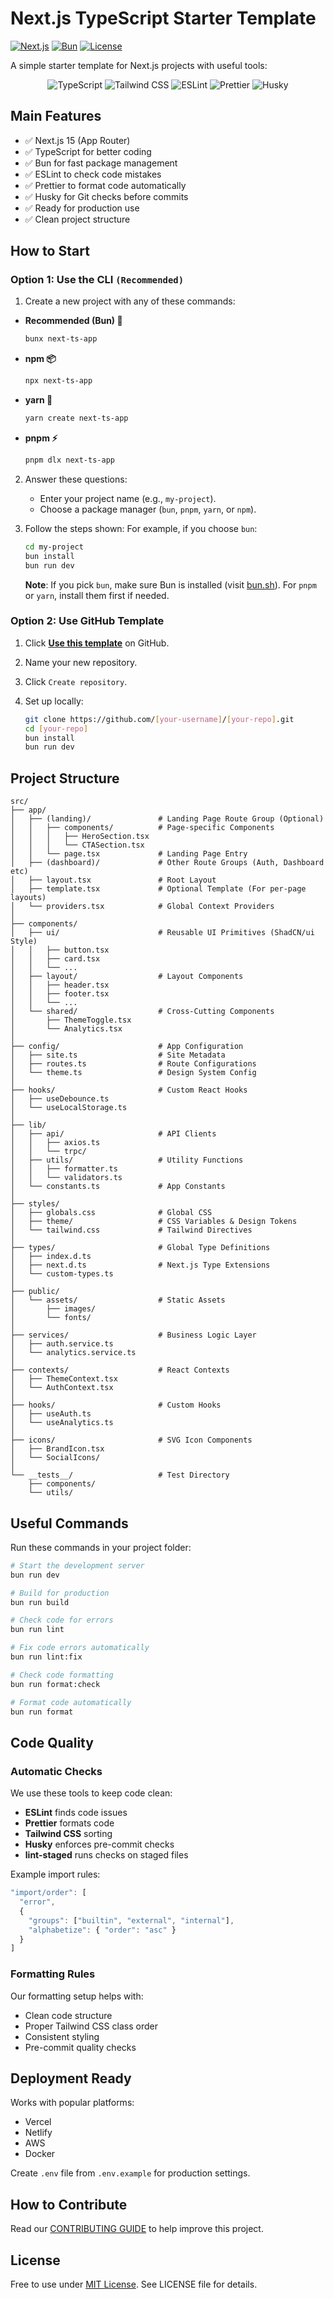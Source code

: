 # Next.js TypeScript Starter Template

[![Next.js](https://img.shields.io/badge/Next.js-15.3.1-black?logo=next.js)](https://nextjs.org/)
[![Bun](https://img.shields.io/badge/Bun-1.0.0-ff69b4?logo=bun)](https://bun.sh/)
[![License](https://img.shields.io/badge/License-MIT-blue)](LICENSE)

A simple starter template for Next.js projects with useful tools:

<p align="center">
  <img src="https://img.shields.io/badge/TypeScript-3178C6?logo=typescript&logoColor=white" alt="TypeScript">
  <img src="https://img.shields.io/badge/Tailwind%20CSS-06B6D4?logo=tailwind-css&logoColor=white" alt="Tailwind CSS">
  <img src="https://img.shields.io/badge/ESLint-4B32C3?logo=eslint&logoColor=white" alt="ESLint">
  <img src="https://img.shields.io/badge/Prettier-F7B93E?logo=prettier&logoColor=black" alt="Prettier">
  <img src="https://img.shields.io/badge/Husky-000000?logo=git&logoColor=white" alt="Husky">
</p>

## Main Features

- ✅ Next.js 15 (App Router)
- ✅ TypeScript for better coding
- ✅ Bun for fast package management
- ✅ ESLint to check code mistakes
- ✅ Prettier to format code automatically
- ✅ Husky for Git checks before commits
- ✅ Ready for production use
- ✅ Clean project structure

## How to Start

### Option 1: Use the CLI **`(Recommended)`**

1. Create a new project with any of these commands:

- **Recommended (Bun) 🌟**
  ```bash
  bunx next-ts-app
  ```
- **npm 📦**
  ```bash
  npx next-ts-app
  ```
- **yarn 🧶**
  ```bash
  yarn create next-ts-app
  ```
- **pnpm ⚡**
  ```bash
  pnpm dlx next-ts-app
  ```

2. Answer these questions:

   - Enter your project name (e.g., `my-project`).
   - Choose a package manager (`bun`, `pnpm`, `yarn`, or `npm`).

3. Follow the steps shown:
   For example, if you choose `bun`:

   ```bash
   cd my-project
   bun install
   bun run dev
   ```

   **Note**: If you pick `bun`, make sure Bun is installed (visit [bun.sh](https://bun.sh)). For `pnpm` or `yarn`, install them first if needed.

### Option 2: Use GitHub Template

1. Click **[Use this template](https://github.com/Salman-Ahamed/Next.js-TypeScript-Starter-Template)** on GitHub.
2. Name your new repository.
3. Click `Create repository`.

4. Set up locally:

   ```bash
   git clone https://github.com/[your-username]/[your-repo].git
   cd [your-repo]
   bun install
   bun run dev
   ```

## Project Structure

```
src/
├── app/
│   ├── (landing)/               # Landing Page Route Group (Optional)
│   │   ├── components/          # Page-specific Components
│   │   │   ├── HeroSection.tsx
│   │   │   └── CTASection.tsx
│   │   └── page.tsx             # Landing Page Entry
│   ├── (dashboard)/             # Other Route Groups (Auth, Dashboard etc)
│   ├── layout.tsx               # Root Layout
│   ├── template.tsx             # Optional Template (For per-page layouts)
│   └── providers.tsx            # Global Context Providers
│
├── components/
│   ├── ui/                      # Reusable UI Primitives (ShadCN/ui Style)
│   │   ├── button.tsx
│   │   ├── card.tsx
│   │   └── ...
│   ├── layout/                  # Layout Components
│   │   ├── header.tsx
│   │   ├── footer.tsx
│   │   └── ...
│   └── shared/                  # Cross-Cutting Components
│       ├── ThemeToggle.tsx
│       └── Analytics.tsx
│
├── config/                      # App Configuration
│   ├── site.ts                  # Site Metadata
│   ├── routes.ts                # Route Configurations
│   └── theme.ts                 # Design System Config
│
├── hooks/                       # Custom React Hooks
│   ├── useDebounce.ts
│   └── useLocalStorage.ts
│
├── lib/
│   ├── api/                     # API Clients
│   │   ├── axios.ts
│   │   └── trpc/
│   ├── utils/                   # Utility Functions
│   │   ├── formatter.ts
│   │   └── validators.ts
│   └── constants.ts             # App Constants
│
├── styles/
│   ├── globals.css              # Global CSS
│   ├── theme/                   # CSS Variables & Design Tokens
│   └── tailwind.css             # Tailwind Directives
│
├── types/                       # Global Type Definitions
│   ├── index.d.ts
│   ├── next.d.ts                # Next.js Type Extensions
│   └── custom-types.ts
│
├── public/
│   └── assets/                  # Static Assets
│       ├── images/
│       └── fonts/
│
├── services/                    # Business Logic Layer
│   ├── auth.service.ts
│   └── analytics.service.ts
│
├── contexts/                    # React Contexts
│   ├── ThemeContext.tsx
│   └── AuthContext.tsx
│
├── hooks/                       # Custom Hooks
│   ├── useAuth.ts
│   └── useAnalytics.ts
│
├── icons/                       # SVG Icon Components
│   ├── BrandIcon.tsx
│   └── SocialIcons/
│
└── __tests__/                   # Test Directory
    ├── components/
    └── utils/
```

## Useful Commands

Run these commands in your project folder:

```bash
# Start the development server
bun run dev

# Build for production
bun run build

# Check code for errors
bun run lint

# Fix code errors automatically
bun run lint:fix

# Check code formatting
bun run format:check

# Format code automatically
bun run format
```

## Code Quality

### Automatic Checks

We use these tools to keep code clean:

- **ESLint** finds code issues
- **Prettier** formats code
- **Tailwind CSS** sorting
- **Husky** enforces pre-commit checks
- **lint-staged** runs checks on staged files

Example import rules:

```javascript
"import/order": [
  "error",
  {
    "groups": ["builtin", "external", "internal"],
    "alphabetize": { "order": "asc" }
  }
]
```

### Formatting Rules

Our formatting setup helps with:

- Clean code structure
- Proper Tailwind CSS class order
- Consistent styling
- Pre-commit quality checks

## Deployment Ready

Works with popular platforms:

- Vercel
- Netlify
- AWS
- Docker

Create `.env` file from `.env.example` for production settings.

## How to Contribute

Read our [CONTRIBUTING GUIDE](CONTRIBUTING.md) to help improve this project.

## License

Free to use under [MIT License](LICENSE). See LICENSE file for details.
